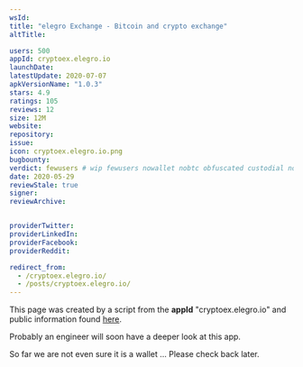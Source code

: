 ```yaml
---
wsId: 
title: "elegro Exchange - Bitcoin and crypto exchange"
altTitle: 

users: 500
appId: cryptoex.elegro.io
launchDate: 
latestUpdate: 2020-07-07
apkVersionName: "1.0.3"
stars: 4.9
ratings: 105
reviews: 12
size: 12M
website: 
repository: 
issue: 
icon: cryptoex.elegro.io.png
bugbounty: 
verdict: fewusers # wip fewusers nowallet nobtc obfuscated custodial nosource nonverifiable reproducible bounty defunct
date: 2020-05-29
reviewStale: true
signer: 
reviewArchive:


providerTwitter: 
providerLinkedIn: 
providerFacebook: 
providerReddit: 

redirect_from:
  - /cryptoex.elegro.io/
  - /posts/cryptoex.elegro.io/
---
```



This page was created by a script from the **appId** "cryptoex.elegro.io" and public
information found
[here](https://play.google.com/store/apps/details?id=cryptoex.elegro.io).

Probably an engineer will soon have a deeper look at this app.

So far we are not even sure it is a wallet ... Please check back later.